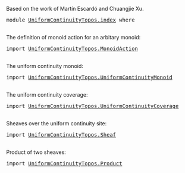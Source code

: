 Based on the work of Martín Escardó and Chuangjie Xu.

<pre class="Agda">
<a id="65" class="Keyword">module</a> <a id="72" href="UniformContinuityTopos.index.html" class="Module">UniformContinuityTopos.index</a> <a id="101" class="Keyword">where</a>

</pre>
The definition of monoid action for an arbitary monoid:

<pre class="Agda">
<a id="179" class="Keyword">import</a> <a id="186" href="UniformContinuityTopos.MonoidAction.html" class="Module">UniformContinuityTopos.MonoidAction</a>

</pre>
The uniform continuity monoid:

<pre class="Agda">
<a id="269" class="Keyword">import</a> <a id="276" href="UniformContinuityTopos.UniformContinuityMonoid.html" class="Module">UniformContinuityTopos.UniformContinuityMonoid</a>

</pre>
The uniform continuity coverage:

<pre class="Agda">
<a id="372" class="Keyword">import</a> <a id="379" href="UniformContinuityTopos.UniformContinuityCoverage.html" class="Module">UniformContinuityTopos.UniformContinuityCoverage</a>

</pre>
Sheaves over the uniform continuity site:

<pre class="Agda">
<a id="486" class="Keyword">import</a> <a id="493" href="UniformContinuityTopos.Sheaf.html" class="Module">UniformContinuityTopos.Sheaf</a>

</pre>
Product of two sheaves:

<pre class="Agda">
<a id="562" class="Keyword">import</a> <a id="569" href="UniformContinuityTopos.Product.html" class="Module">UniformContinuityTopos.Product</a>

</pre>